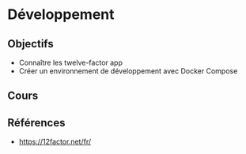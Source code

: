 # Développement

## Objectifs

- Connaître les twelve-factor app
- Créer un environnement de développement avec Docker Compose

## Cours

<script setup>
import Dev from '@/components/lessons/dev.vue'
</script>

<Dev />

## Références

- https://12factor.net/fr/
